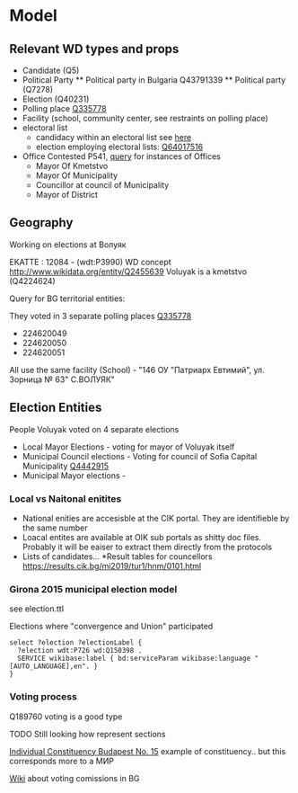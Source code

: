 # Model

## Relevant WD types and props 

* Candidate (Q5)
* Political Party 
** Political party in Bulgaria Q43791339
** Political party (Q7278)
* Election (Q40231) 
* Polling place [Q335778](http://www.wikidata.org/entity/Q335778)
* Facility (school, community center, see restraints on polling place)
* electoral list 
    * candidacy within an electoral list see [here](https://www.wikidata.org/wiki/Q64018521#Q64018521$ce947c88-46f7-c591-a7b1-7ec8453387af)
    * election employing electoral lists: [Q64017516](https://www.wikidata.org/wiki/Q64017516) 
* Office Contested P541, [query](https://w.wiki/BWr) for instances of Offices
    * Mayor Of Kmetstvo
    * Mayor Of Municipality
    * Councillor at council of Municipality
    * Mayor of District

## Geography 

Working on elections at Волуяк 

EKATTE : 12084 - (wdt:P3990) 
WD concept <http://www.wikidata.org/entity/Q2455639>
Voluyak is a kmetstvo (Q4224624)

Query for BG territorial entities:

They voted in 3 separate polling places [Q335778](http://www.wikidata.org/entity/Q335778)

* 224620049
* 224620050
* 224620051

All use the same facility (School) - "146 ОУ "Патриарх Евтимий", ул. Зорница № 63" С.ВОЛУЯК"	


## Election Entities 

People Voluyak voted on 4 separate elections 

* Local Mayor Elections  - voting for mayor of Voluyak itself 
* Municipal Council elections - Voting for council of Sofia Capital Municipality [Q4442915](http://www.wikidata.org/entity/Q4442915) 
* Municipal Mayor elections -  

### Local vs Naitonal enitites

* National enities are accesisble at the CIK portal. They are identifieble by the same number 
* Loacal entites are available at OIK sub portals as shitty doc files. Probably it will be eaiser to extract them directly from the protocols
* Lists of candidates...
    *Result tables for councellors https://results.cik.bg/mi2019/tur1/hnm/0101.html

### Girona 2015 municipal election model 

see election.ttl

Elections where "convergence and Union" participated 
```sparql
select ?election ?electionLabel {
  ?election wdt:P726 wd:Q150398 .
  SERVICE wikibase:label { bd:serviceParam wikibase:language "[AUTO_LANGUAGE],en". }
}
```



### Voting process

Q189760 voting is a good type 

TODO Still looking how represent sections

[Individual Constituency Budapest No. 15](https://www.wikidata.org/wiki/Q15728580) example of constituency.. but this corresponds more to a МИР

[Wiki](https://bg.wikipedia.org/wiki/Избирателни_райони_в_България#Избирателни_комисии) about voting comissions in BG














